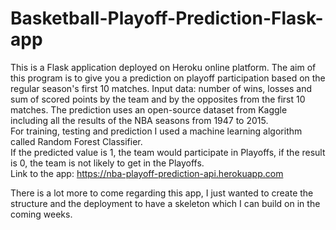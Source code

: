 # Basketball-Playoff-Prediction-Flask-app  
This is a Flask application deployed on Heroku online platform.  The aim of this program is to give you a prediction on playoff participation based on the regular season's first 10 matches. 
Input data: number of wins, losses and sum of scored points by the team and by the opposites from the first 10 matches.
The prediction uses an open-source dataset from Kaggle including all the results of the NBA seasons from 1947 to 2015.  
For training, testing and prediction I used a machine learning algorithm called Random Forest Classifier.  
If the predicted value is 1, the team would participate in Playoffs, if the result is 0, the team is not likely to get in the Playoffs.  
Link to the app: https://nba-playoff-prediction-api.herokuapp.com
  
  There is a lot more to come regarding this app, I just wanted to create the structure and the deployment to have a skeleton which I can build on in the coming weeks.
